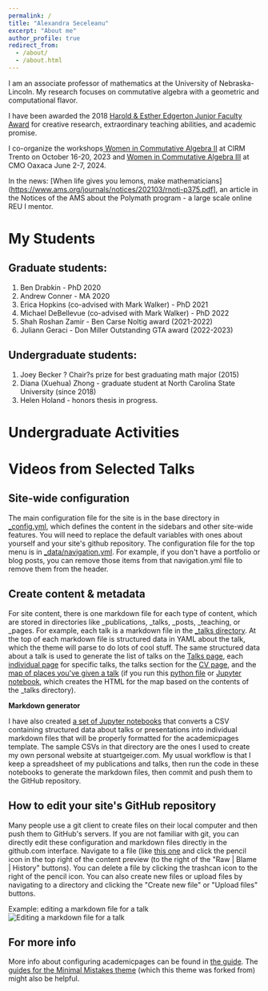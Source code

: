 ```yaml
---
permalink: /
title: "Alexandra Seceleanu"
excerpt: "About me"
author_profile: true
redirect_from: 
  - /about/
  - /about.html
---
```


I am an associate professor of mathematics at the University of Nebraska-Lincoln. My research focuses on commutative algebra with a geometric and computational flavor.

I have been awarded the 2018 [Harold & Esther Edgerton Junior Faculty Award](https://executivevc.unl.edu/faculty/evaluation-recognition/awards/edgerton) for creative research, extraordinary teaching abilities, and academic promise.

I co-organize the workshops[ Women in Commutative Algebra II](https://mathstat.dal.ca/~faridi/WICAII) at CIRM Trento on October 16-20, 2023 and [Women in Commutative Algebra III](https://mathstat.dal.ca/~faridi/WICAIII) at CMO Oaxaca June 2-7, 2024.

In the news: [When life gives you lemons, make mathematicians](https://www.ams.org/journals/notices/202103/rnoti-p375.pdf], an article in the Notices of the AMS about the Polymath program - a large scale online REU I mentor.

My Students
========

Graduate students:
----------------
1.  Ben Drabkin - PhD 2020
2. Andrew Conner - MA 2020
3. Erica Hopkins (co-advised with Mark Walker) - PhD 2021
4. Michael DeBellevue (co-advised with Mark Walker) - PhD 2022
5. Shah Roshan Zamir - Ben Carse Noltig award (2021-2022)
6. Juliann Geraci - Don Miller Outstanding GTA award (2022-2023)
</ul>

Undergraduate students:
------------------
1. Joey Becker ? Chair?s prize for best graduating math major (2015)
2. Diana (Xuehua) Zhong - graduate student at North Carolina State University (since 2018)
3. Helen Holand - honors thesis in progress.


Undergraduate Activities
======

Videos from Selected Talks
======


Site-wide configuration
------
The main configuration file for the site is in the base directory in [_config.yml](https://github.com/academicpages/academicpages.github.io/blob/master/_config.yml), which defines the content in the sidebars and other site-wide features. You will need to replace the default variables with ones about yourself and your site's github repository. The configuration file for the top menu is in [_data/navigation.yml](https://github.com/academicpages/academicpages.github.io/blob/master/_data/navigation.yml). For example, if you don't have a portfolio or blog posts, you can remove those items from that navigation.yml file to remove them from the header. 

Create content & metadata
------
For site content, there is one markdown file for each type of content, which are stored in directories like _publications, _talks, _posts, _teaching, or _pages. For example, each talk is a markdown file in the [_talks directory](https://github.com/academicpages/academicpages.github.io/tree/master/_talks). At the top of each markdown file is structured data in YAML about the talk, which the theme will parse to do lots of cool stuff. The same structured data about a talk is used to generate the list of talks on the [Talks page](https://academicpages.github.io/talks), each [individual page](https://academicpages.github.io/talks/2012-03-01-talk-1) for specific talks, the talks section for the [CV page](https://academicpages.github.io/cv), and the [map of places you've given a talk](https://academicpages.github.io/talkmap.html) (if you run this [python file](https://github.com/academicpages/academicpages.github.io/blob/master/talkmap.py) or [Jupyter notebook](https://github.com/academicpages/academicpages.github.io/blob/master/talkmap.ipynb), which creates the HTML for the map based on the contents of the _talks directory).

**Markdown generator**

I have also created [a set of Jupyter notebooks](https://github.com/academicpages/academicpages.github.io/tree/master/markdown_generator
) that converts a CSV containing structured data about talks or presentations into individual markdown files that will be properly formatted for the academicpages template. The sample CSVs in that directory are the ones I used to create my own personal website at stuartgeiger.com. My usual workflow is that I keep a spreadsheet of my publications and talks, then run the code in these notebooks to generate the markdown files, then commit and push them to the GitHub repository.

How to edit your site's GitHub repository
------
Many people use a git client to create files on their local computer and then push them to GitHub's servers. If you are not familiar with git, you can directly edit these configuration and markdown files directly in the github.com interface. Navigate to a file (like [this one](https://github.com/academicpages/academicpages.github.io/blob/master/_talks/2012-03-01-talk-1.md) and click the pencil icon in the top right of the content preview (to the right of the "Raw | Blame | History" buttons). You can delete a file by clicking the trashcan icon to the right of the pencil icon. You can also create new files or upload files by navigating to a directory and clicking the "Create new file" or "Upload files" buttons. 

Example: editing a markdown file for a talk
![Editing a markdown file for a talk](/images/editing-talk.png)

For more info
------
More info about configuring academicpages can be found in [the guide](https://academicpages.github.io/markdown/). The [guides for the Minimal Mistakes theme](https://mmistakes.github.io/minimal-mistakes/docs/configuration/) (which this theme was forked from) might also be helpful.
